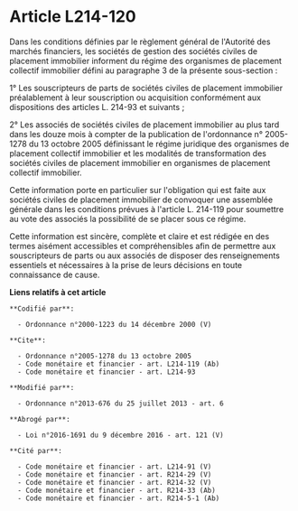 # Article L214-120

Dans les conditions définies par le règlement général de l'Autorité des marchés financiers, les sociétés de gestion des
sociétés civiles de placement immobilier informent du régime des organismes de placement collectif immobilier défini au
paragraphe 3 de la présente sous-section : 

1° Les souscripteurs de parts de sociétés civiles de placement immobilier préalablement à leur souscription ou acquisition
conformément aux dispositions des articles L. 214-93 et suivants ; 

2° Les associés de sociétés civiles de placement immobilier au plus tard dans les douze mois à compter de la publication de
l'ordonnance n° 2005-1278 du 13 octobre 2005 définissant le régime juridique des organismes de placement collectif immobilier
et les modalités de transformation des sociétés civiles de placement immobilier en organismes de placement collectif
immobilier. 

Cette information porte en particulier sur l'obligation qui est faite aux sociétés civiles de placement immobilier de
convoquer une assemblée générale dans les conditions prévues à l'article L. 214-119 pour soumettre au vote des associés la
possibilité de se placer sous ce régime. 

Cette information est sincère, complète et claire et est rédigée en des termes aisément accessibles et compréhensibles afin
de permettre aux souscripteurs de parts ou aux associés de disposer des renseignements essentiels et nécessaires à la prise
de leurs décisions en toute connaissance de cause.

**Liens relatifs à cet article**

	**Codifié par**:

	  - Ordonnance n°2000-1223 du 14 décembre 2000 (V)

	**Cite**:

	  - Ordonnance n°2005-1278 du 13 octobre 2005
	  - Code monétaire et financier - art. L214-119 (Ab)
	  - Code monétaire et financier - art. L214-93

	**Modifié par**:

	  - Ordonnance n°2013-676 du 25 juillet 2013 - art. 6

	**Abrogé par**:

	  - Loi n°2016-1691 du 9 décembre 2016 - art. 121 (V)

	**Cité par**:

	  - Code monétaire et financier - art. L214-91 (V)
	  - Code monétaire et financier - art. R214-29 (V)
	  - Code monétaire et financier - art. R214-32 (V)
	  - Code monétaire et financier - art. R214-33 (Ab)
	  - Code monétaire et financier - art. R214-5-1 (Ab)
